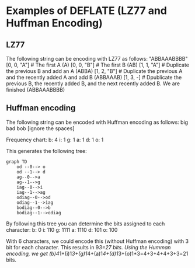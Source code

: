 # Examples of DEFLATE (LZ77 and Huffman Encoding)
## LZ77
The following string can be encoding with LZ77 as follows:
"ABBAAABBBB"
[0, 0, "A"] # The first A (A)
[0, 0, "B"] # The first B (AB)
[1, 1, "A"] # Duplicate the previous B and add an A (ABBA)
[1, 2, "B"] # Duplicate the previous A and the recently added A and add B (ABBAAAB)
[1, 3, -] # Dpublicate the previous B, the recently added B, and the next recently added B. We are finished (ABBAAABBBB)

## Huffman encoding
The following string can be encoded with Huffman encoding as follows:
big bad bob [ignore the spaces]

Frequency chart:
b: 4
i: 1
g: 1
a: 1
d: 1
o: 1

This generates the following tree:

```mermaid
graph TD
    od --0--> o
    od --1--> d
    ag--0-->a
    ag--1-->g
    iag--0-->i
    iag--1-->ag
    odiag--0-->od
    odiag--1-->iag
    bodiag--0-->b
    bodiag--1-->odiag
```

By following this tree you can determine the bits assigned to each character:
b: 0
i: 110
g: 1111
a: 1110
d: 101
o: 100

With 6 characters, we could encode this (without Huffman encoding) with 3 bit for each character. This results in 9*3=27 bits. Using the Humman encoding, we get (b)4*1+(i)1*3+(g)1*4+(a)1*4+(d)1*3+(o)1*3=4+3+4+4+3+3=21 bits.

